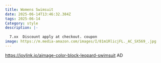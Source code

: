 ```yaml
---
title: Womens Swimsuit
date: 2025-06-14T13:46:32.384Z
tags: 2025-06-14
Category: style
description: |-
  
  7.xx  Discount apply at checkout. coupon
image: https://m.media-amazon.com/images/I/81m1RlicjFL._AC_SX569_.jpg
---
```

https://joylink.io/aimage-color-block-leopard-swimsuit         AD